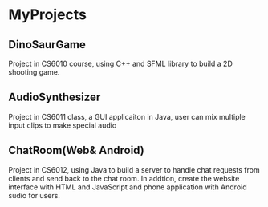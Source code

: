# MyProjects

## DinoSaurGame
Project in CS6010 course, using C++ and SFML library to build a 2D shooting game.

## AudioSynthesizer
Project in CS6011 class, a GUI applicaiton in Java, user can mix multiple input clips to make special audio

## ChatRoom(Web& Android)
Project in CS6012, using Java to build a server to handle chat requests from clients and send back to the chat room. In addtion, create the website interface with HTML and JavaScript and phone application with Android sudio for users.  
